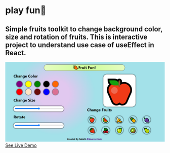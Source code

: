 # play fun🥭

## Simple fruits toolkit to change background color, size and rotation of fruits. This is interactive project to understand use case of useEffect in React.

![Live Preview](./public/screenshot/preview.png)
[See Live Demo](https://fruitfun-game.netlify.app/)
